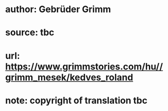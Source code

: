 # author: Gebrüder Grimm
# source: tbc
# url: https://www.grimmstories.com/hu//grimm_mesek/kedves_roland
# note: copyright of translation tbc



